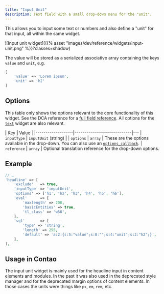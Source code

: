 ```yaml
---
title: "Input Unit"
description: Text field with a small drop-down menu for the "unit".
---
```



This allows you to input some text or numbers and also define a "unit" for that input, all within the same widget.

![Input unit widget]({{% asset "images/dev/reference/widgets/input-unit.png" %}}?classes=shadow)

The value will be stored as a serialized associative array containing the keys `value` and `unit`, e.g.

```php
[
    'value' => 'Lorem ipsum', 
    'unit' => 'h2'
]
```


## Options

This table only shows the options relevant to the core functionality of this widget. See the DCA reference for a 
[full field reference][FieldsReference]. All options for the [`text`][TextWidget] widget are also relevant.

| Key               | Value                       |
|-------------------|-----------------------------|---
| `inputType`       | `inputUnit` (string)        |
| `options`         | `array`                     | These are the options available in the drop-down. You can also use an [`options_callback`][OptionsCallback].
| `reference`       | `array`                     | Optional translation reference for the drop-down options.


## Example

```php
// …
'headline' => [
    'exclude'   => true,
    'inputType' => 'inputUnit',
    'options' => ['h1', 'h2', 'h3', 'h4', 'h5', 'h6'],
    'eval'      => [
        'maxlength' => 200, 
        'basicEntities' => true, 
        'tl_class' => 'w50',
    ],
    'sql'       => [
        'type' => 'string',
        'length' => 255,
        'default' => 'a:2:{s:5:"value";s:0:"";s:4:"unit";s:2:"h2";}',
    ],
],
```


## Usage in Contao

The input unit widget is mainly used for the headline input in content elements and modules. In the past it was also
used in the deprecated style manager and for the deprecated margin options of content elements. In those cases the units
were things like `px`, `em`, `rem`, etc.


[FieldsReference]: /reference/dca/fields
[OptionsCallback]: /reference/dca/callbacks#fields-field-options
[TextWidget]: /reference/widgets/text

